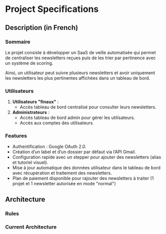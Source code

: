 # Project Specifications

## Description (in French)

### Sommaire

Le projet consiste à développer un SaaS de veille automatisée qui permet de centraliser les newsletters reçues puis de les trier par pertinence avec un système de scoring.

Ainsi, un utilisateur peut suivre plusieurs newsletters et avoir uniquement les newsletters les plus pertinentes affichées dans un tableau de bord.

### Utilisateurs

1. **Utilisateurs "finaux"** :
    - Accès tableau de bord centralisé pour consulter leurs newsletters.
2. **Administrateurs** :
    - Accès tableau de bord admin pour gérer les utilisateurs.
    - Accès aux comptes des utilisateurs.

### Features

- Authentification : Google OAuth 2.0.
- Création d’un label et d’un dossier par défaut via l’API Gmail.
- Configuration rapide avec un stepper pour ajouter des newsletters (alias et tutoriel visuel).
- Mise à jour automatique des données utilisateur dans le tableau de bord avec récupération et traitement des newsletters.
- Plan de paiement disponible pour rajouter des newsletters à traiter (1 projet et 1 newsletter autorisée en mode "normal")

## Architecture

### Rules

### Current Architecture

<!-- docs/project-structure.txt -->
```txt
```
